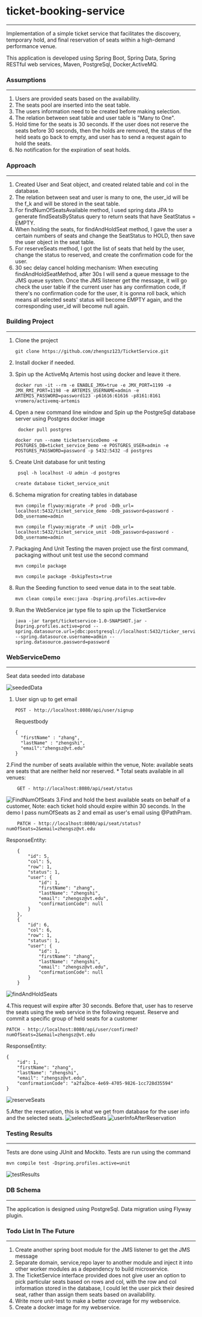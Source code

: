 # ticket-booking-service
---
Implementation of a simple ticket service that facilitates the discovery, temporary hold, and final reservation of seats within a high-demand performance venue.

This application is developed using Spring Boot, Spring Data, Spring RESTful web services, Maven, PostgreSql, Docker,ActiveMQ.

### Assumptions
---
1. Users are provided seats based on the availability.
2. The seats pool are inserted into the seat table.
3. The users information need to be created before making selection.
4. The relation between seat table and user table is "Many to One".
5. Hold time for the seats is 30 seconds. If the user does not reserve the seats before 30 seconds, then the holds are removed, the status of the held seats go back to empty, and user has to send a request again to hold the seats.
6. No notification for the expiration of seat holds.

### Approach
---
1. Created User and Seat object, and created related table and col in the database.
3. The relation between seat and user is many to one, the user_id will be the f_k and will be stored in the seat table.
2. For findNumOfSeatsAvailable method, I used spring data JPA to generate findSeatsByStatus query to return seats that have SeatStatus = EMPTY.
3. When holding the seats, for findAndHoldSeat method, I gave the user a certain numbers of seats and change the SeatStatus to HOLD, then save the user object in the seat table.
4. For reserveSeats method, I got the list of seats that held by the user, change the status to reserved, and create the confirmation code for the user.
4. 30 sec delay cancel holding mechanism: When executing findAndHoldSeatMethod, after 30s I will send a queue message to the JMS queue system. Once the JMS listener get the message, it will go
check the user table if the current user has any confirmation code, if there's no confirmation code for the user, it is gonna roll back,
which means all selected seats' status will become EMPTY again, and the corresponding user_id will become null again. 


### Building Project
---
1. Clone the project
	
	```
	git clone https://github.com/zhengsz123/TicketService.git
	```
2. Install docker if needed.

3. Spin up the ActiveMq Artemis host using docker and leave it there.
      ```
      docker run -it --rm -e ENABLE_JMX=true -e JMX_PORT=1199 -e JMX_RMI_PORT=1198 -e ARTEMIS_USERNAME=admin -e ARTEMIS_PASSWORD=password123 -p61616:61616 -p8161:8161 vromero/activemq-artemis
      ```
3. Open a new command line window and Spin up the PostgreSql database server using Postgres docker image
   ```
    docker pull postgres
    ```
    ```
    docker run --name ticketserviceDemo -e POSTGRES_DB=ticket_service_Demo -e POSTGRES_USER=admin -e POSTGRES_PASSWORD=password -p 5432:5432 -d postgres
   ```
4. Create Unit database for unit testing
    ```
     psql -h localhost -U admin -d postgres
     ```
     ```
     create database ticket_service_unit
    ```
5. Schema migration for creating tables in database
     ```
     mvn compile flyway:migrate -P prod -Ddb_url= localhost:5432/ticket_service_demo -Ddb_password=password -Ddb_username=admin
     ```
     ```
     mvn compile flyway:migrate -P unit -Ddb_url= localhost:5432/ticket_service_unit -Ddb_password=password -Ddb_username=admin
     ```
6. Packaging And Unit Testing the maven project use the first command, packaging without unit test use the second command
     ```
     mvn compile package
     ```        
     ```
     mvn compile package -DskipTests=true
     ```
7.  Run the Seeding function to seed venue data in to the seat table.
    ```
    mvn clean compile exec:java -Dspring.profiles.active=dev
	```
8. Run the WebService jar type file to spin up the TicketService
    ```
    java -jar target/ticketservice-1.0-SNAPSHOT.jar -Dspring.profiles.active=prod --spring.datasource.url=jdbc:postgresql://localhost:5432/ticker_service_demo --spring.datasource.username=admin --spring.datasource.password=password
    ```
### WebServiceDemo
---
Seat data seeded into database

 ![seededData](https://github.com/zhengsz123/TicketService/blob/master/WebServiceDEMO/Seeded%20data.png)

1.  User sign up to get email 
    ```
    POST - http://localhost:8080/api/user/signup
    ```
    Requestbody
    ```
    {
      "firstName" : "zhang",
      "lastName" : "zhengshi",
      "email":"zhengsz@vt.edu"
    }
    ``` 

2.Find the number of seats available within the venue,
	Note: available seats are seats that are neither held nor reserved.
	* Total seats available in all venues:
	
		GET - http://localhost:8080/api/seat/status
		
 ![FindNumOfSeats](https://github.com/zhengsz123/TicketService/blob/master/WebServiceDEMO/findNumOfSeatsEmpty.png)
3.Find and hold the best available seats on behalf of a customer, 
Note: each ticket hold should expire within 30 seconds.
In the demo I pass numOfSeats as 2 and email as user's email using @PathPram.
    
        PATCH - http://localhost:8080/api/seat/status?numOfSeats=2&email=zhengsz@vt.edu   
    
 ResponseEntity:
	
        {
            "id": 5,
            "col": 5,
            "row": 1,
            "status": 1,
            "user": {
                "id": 1,
                "firstName": "zhang",
                "lastName": "zhengshi",
                "email": "zhengsz@vt.edu",
                "confirmationCode": null
            }
        },
        {
            "id": 6,
            "col": 6,
            "row": 1,
            "status": 1,
            "user": {
                "id": 1,
                "firstName": "zhang",
                "lastName": "zhengshi",
                "email": "zhengsz@vt.edu",
                "confirmationCode": null
            }
        }
	  
	
 ![findAndHoldSeats](https://github.com/zhengsz123/TicketService/blob/master/WebServiceDEMO/findAndHoldSeats.png)
	
4.This request will expire after 30 seconds. Before that, user has to reserve the seats using the web service in the following request.
	Reserve and commit a specific group of held seats for a customer

	    
    PATCH - http://localhost:8080/api/user/confirmed?numOfSeats=2&email=zhengsz@vt.edu	
        
	
ResponseEntity:
	
    {
        "id": 1,
        "firstName": "zhang",
        "lastName": "zhengshi",
        "email": "zhengsz@vt.edu",
        "confirmationCode": "a2fa2bce-4e69-4705-9826-1cc728d35594"
    }
	
![reserveSeats](https://github.com/zhengsz123/TicketService/blob/master/WebServiceDEMO/reservedSeats.png)

5.After the reservation, this is what we get from database for the user info and the selected seats.
![selectedSeats](https://github.com/zhengsz123/TicketService/blob/master/WebServiceDEMO/SelectedSeatsInSeatTable.png)
![userInfoAfterReservation](https://github.com/zhengsz123/TicketService/blob/master/WebServiceDEMO/UserInfoAfterReservation'.png)

	
### Testing Results
---
Tests are done using JUnit and Mockito. Tests are run using the command

```
mvn compile test -Dspring.profiles.active=unit
```


![testResults](https://github.com/zhengsz123/TicketService/blob/master/WebServiceDEMO/UnitTesting.png)

### DB Schema
---
The application is designed using PostgreSql. Data migration using Flyway plugin.


### Todo List In The Future
---
1. Create another spring boot module for the JMS listener to get the JMS message
2. Separate domain, service,repo layer to another module and inject it into other worker modules as a dependency to build microservice.
3. The TicketService interface provided does not give user an option to pick particular seats based on rows and col, with the row and col information stored in the database,
I could let the user pick their desired seat, rather than assign them seats based on availability.
4. Write more unit-test to make a better coverage for my webservice.
5. Create a docker image for my webservice.